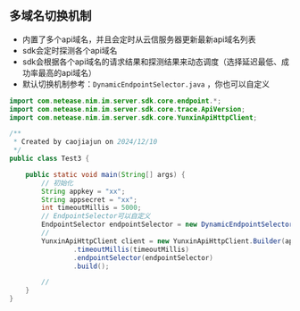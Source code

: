 

## 多域名切换机制

* 内置了多个api域名，并且会定时从云信服务器更新最新api域名列表
* sdk会定时探测各个api域名
* sdk会根据各个api域名的请求结果和探测结果来动态调度（选择延迟最低、成功率最高的api域名）
* 默认切换机制参考：`DynamicEndpointSelector.java` ，你也可以自定义

```java
import com.netease.nim.im.server.sdk.core.endpoint.*;
import com.netease.nim.im.server.sdk.core.trace.ApiVersion;
import com.netease.nim.im.server.sdk.core.YunxinApiHttpClient;

/**
 * Created by caojiajun on 2024/12/10
 */
public class Test3 {

    public static void main(String[] args) {
        // 初始化
        String appkey = "xx";
        String appsecret = "xx";
        int timeoutMillis = 5000;
        // EndpointSelector可以自定义
        EndpointSelector endpointSelector = new DynamicEndpointSelector(new DynamicEndpointFetcher(appkey));
        //
        YunxinApiHttpClient client = new YunxinApiHttpClient.Builder(appkey, appsecret)
                .timeoutMillis(timeoutMillis)
                .endpointSelector(endpointSelector)
                .build();

        //
    }
}

```
